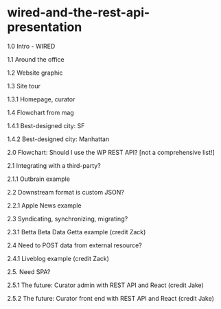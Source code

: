 # wired-and-the-rest-api-presentation

1.0 Intro - WIRED

1.1 Around the office

1.2 Website graphic

1.3 Site tour

1.3.1 Homepage, curator

1.4 Flowchart from mag

1.4.1 Best-designed city: SF

1.4.2 Best-designed city: Manhattan

2.0 Flowchart:  Should I use the WP REST API? [not a comprehensive list!]

2.1 Integrating with a third-party?

2.1.1 Outbrain example

2.2 Downstream format is custom JSON?

2.2.1 Apple News example

2.3 Syndicating, synchronizing, migrating?

2.3.1 Betta Beta Data Getta example (credit Zack)

2.4 Need to POST data from external resource?

2.4.1 Liveblog example (credit Zack)

2.5. Need SPA?

2.5.1 The future: Curator admin with REST API and React (credit Jake)

2.5.2 The future: Curator front end with REST API and React (credit Jake)

